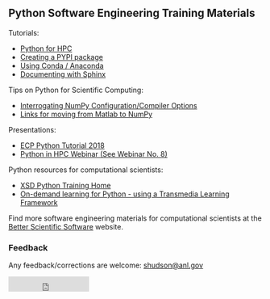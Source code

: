 ## Python Software Engineering Training Materials


Tutorials:
 - [Python for HPC](tutorials/python.whatis.md)
 - [Creating a PYPI package](tutorials/python.pypi-packaging.md)
 - [Using Conda / Anaconda](tutorials/python.conda.md)
 - [Documenting with Sphinx](tutorials/python.doc-sphinx.md)

Tips on Python for Scientific Computing:
 - [Interrogating NumPy Configuration/Compiler Options](tutorials/interrogating_numpy.md)
 - [Links for moving from Matlab to NumPy](tutorials/matlab-numpy-conversion.md)

Presentations:
 - [ECP Python Tutorial 2018](https://github.com/wscullin/ecp_python_tutorial/blob/master/slides/ECP_Python_Tutorial_2018.pdf)
 - [Python in HPC Webinar (See Webinar No. 8)](https://ideas-productivity.org/events/hpc-best-practices-webinars/) 
 
Python resources for computational scientists:
 - [XSD Python Training Home](https://confluence.aps.anl.gov/display/XSDPT/XSD+Python+Training+Home)
 - [On-demand learning for Python - using a Transmedia Learning Framework](https://bssw.io/blog_posts/on-demand-learning-for-better-scientific-software-how-to-use-resources-technology-to-optimize-your-productivity)


Find more software engineering materials for computational scientists at the [Better Scientific Software](https://bssw.io/) website.

### Feedback

Any feedback/corrections are welcome: shudson@anl.gov

<iframe src="https://ghbtns.com/github-btn.html?user=shuds13&repo=python-tutorials&type=star&count=false&size=large" frameborder="0" scrolling="0" width="160px" height="30px"></iframe>
